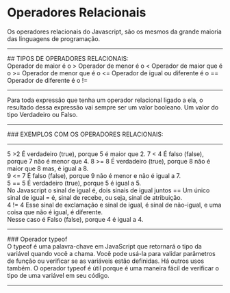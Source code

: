 # Operadores Relacionais
Os operadores relacionais do Javascript, são os mesmos da grande maioria das linguagens de programação.<br>
<hr>
## TIPOS DE OPERADORES RELACIONAIS: <br>
Operador de maior é o >
Operador de menor é o <
Operador de maior que é o >=
Operador de menor que é o <=
Operador de igual ou diferente é o ==
Operador de diferente é o != <br>
<hr>
Para toda expressão que tenha um operador relacional ligado a ela, o resultado dessa expressão vai sempre ser um valor booleano. Um valor do tipo Verdadeiro ou Falso. <br> <hr>
### EXEMPLOS COM OS OPERADORES RELACIONAIS:<br> <hr>
5 >2 É verdadeiro (true), porque 5 é maior que 2.
7 < 4 É falso (false), porque 7 não é menor que 4.
8 >= 8 É verdadeiro (true), porque 8 não é maior que 8 mas, é igual a 8. <br>
9 <= 7 É falso (false), porque 9 não é menor e não é igual a 7. <br>
5 == 5 É verdadeiro (true), porque 5 é igual a 5. <br>No Javascript o sinal de igual é, dois sinais de igual juntos == Um único sinal de igual = é, sinal de recebe, ou seja, sinal de atribuição. <br>
4 != 4 Esse sinal de exclamação e sinal de igual, é sinal de não-igual, e uma coisa que não é igual, é diferente. <br> Nesse caso é Falso (false), porque 4 é igual a 4. <br> <hr>
### Operador typeof <br>
O typeof é uma palavra-chave em JavaScript que retornará o tipo da variável quando você a chama. Você pode usá-la para validar parâmetros de função ou verificar se as variáveis estão definidas. Há outros usos também. O operador typeof é útil porque é uma maneira fácil de verificar o tipo de uma variável em seu código. <br> <hr>
